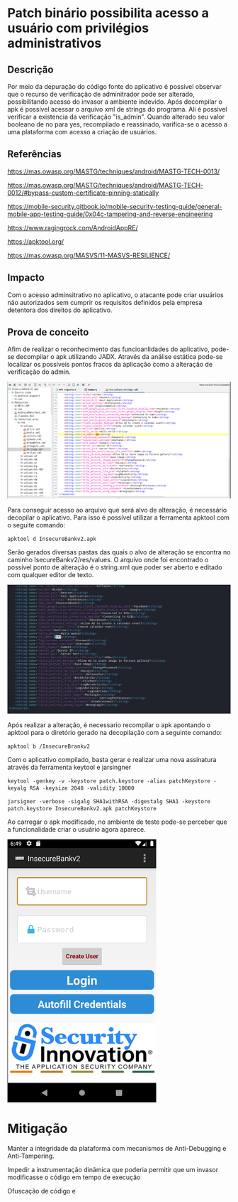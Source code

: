 # Patch binário possibilita acesso a usuário com privilégios administrativos

## Descrição

Por meio da depuração do código fonte do aplicativo é possível observar que o recurso de verificação de adminitrador pode ser alterado, possibilitando acesso do invasor a ambiente indevido. Após decompilar o apk é possível acessar o arquivo xml de strings do programa. Ali é possivel verificar a existencia da verificação "is_admin". Quando alterado seu valor booleano de no para yes, recompilado e reassinado, varifica-se o acesso a uma plataforma com acesso a criação de usuários.   

## Referências 

https://mas.owasp.org/MASTG/techniques/android/MASTG-TECH-0013/

https://mas.owasp.org/MASTG/techniques/android/MASTG-TECH-0012/#bypass-custom-certificate-pinning-statically

https://mobile-security.gitbook.io/mobile-security-testing-guide/general-mobile-app-testing-guide/0x04c-tampering-and-reverse-engineering

https://www.ragingrock.com/AndroidAppRE/

https://apktool.org/

https://mas.owasp.org/MASVS/11-MASVS-RESILIENCE/

## Impacto

Com o acesso adminsitrativo no aplicativo, o atacante pode criar usuários não autorizados sem cumprir os requisitos definidos pela empresa detentora dos direitos do aplicativo.

## Prova de conceito

Afim de realizar o reconhecimento das funcioanlidades do aplicativo, pode-se decompilar o apk utilizando JADX. Através da análise estática pode-se localizar os possíveis pontos fracos da aplicação como a alteração de verificação do admin. 

![jadx_analise](.img/jadx_analise.png)


Para conseguir acesso ao arquivo que será alvo de alteração, é necessário decopilar o aplicativo. Para isso é possível utilizar a ferramenta apktool com o seguite comando:

```
apktool d InsecureBankv2.apk
```

Serão gerados diversas pastas das quais o alvo de alteração se encontra no caminho IsecureBankv2/res/values. O arquivo onde foi encontrado o possível ponto de alteração é o string.xml que poder ser aberto e editado com qualquer editor de texto. 

![string_adm](.img/string_adm.png)

Após realizar a alteração, é necessario recompilar o apk apontando o apktool para o diretório gerado na decopilação com a seguinte comando:

```
apktool b /InsecureBrankv2
```

Com o aplicativo compilado, basta gerar e realizar uma nova assinatura através da ferramenta keytool e jarsingner 

```
keytool -genkey -v -keystore patch.keystore -alias patchKeystore -keyalg RSA -keysize 2048 -validity 10000 
```

```
jarsigner -verbose -sigalg SHA1withRSA -digestalg SHA1 -keystore patch.keystore InsecureBankv2.apk patchKeystore
```
Ao carregar o apk modificado, no ambiente de teste pode-se perceber que a funcionalidade criar o usuário agora aparece. 

![app_admin](.img/app_admin.png)

# Mitigação

Manter a integridade da plataforma com mecanismos de Anti-Debugging e Anti-Tampering.

Impedir a instrumentação dinâmica que poderia permitir que um invasor modificasse o código em tempo de execução

Ofuscação de código e 


